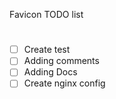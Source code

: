Favicon TODO list

#
- [ ] Create test
- [ ] Adding comments
- [ ] Adding Docs
- [ ] Create nginx config
